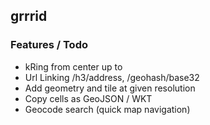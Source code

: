 ## grrrid

### Features / Todo

* kRing from center up to <N>
* Url Linking /h3/address, /geohash/base32
* Add geometry and tile at given resolution
* Copy cells as GeoJSON / WKT
* Geocode search (quick map navigation)

